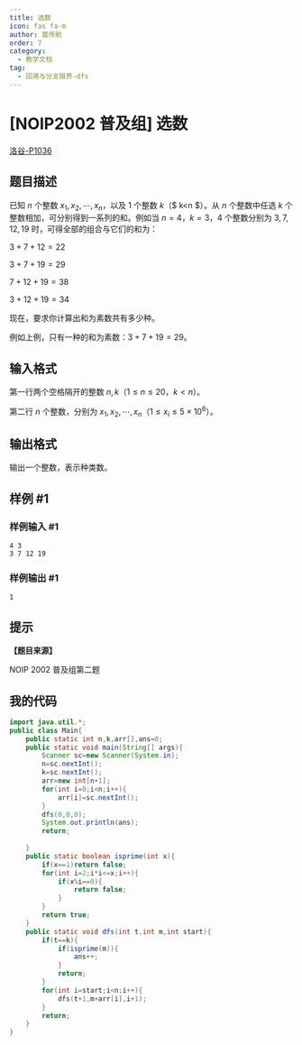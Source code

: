 ```yaml
---
title: 选数
icon: fas fa-m
author: 莫传航
order: 7
category:
  - 教学文档
tag:
  - 回溯与分支限界-dfs
---
```

# [NOIP2002 普及组] 选数
[洛谷-P1036](https://www.luogu.com.cn/problem/P1036 "洛谷-P1036")
## 题目描述

已知 $n$ 个整数 $x_1,x_2,\cdots,x_n$，以及 $1$ 个整数 $k$（$ k<n $）。从 $n$ 个整数中任选 $k$ 个整数相加，可分别得到一系列的和。例如当 $n=4$，$k=3$，$4$ 个整数分别为 $3,7,12,19$ 时，可得全部的组合与它们的和为：

$3+7+12=22$

$3+7+19=29$

$7+12+19=38$

$3+12+19=34$

现在，要求你计算出和为素数共有多少种。

例如上例，只有一种的和为素数：$3+7+19=29$。

## 输入格式

第一行两个空格隔开的整数 $n,k$（$1 \le n \le 20$，$k<n$）。

第二行 $n$ 个整数，分别为 $x_1,x_2,\cdots,x_n$（$1 \le x_i \le 5\times 10^6$）。

## 输出格式

输出一个整数，表示种类数。

## 样例 #1

### 样例输入 #1

```
4 3
3 7 12 19
```

### 样例输出 #1

```
1
```

## 提示

**【题目来源】**

NOIP 2002 普及组第二题
## 我的代码
```Java
import java.util.*;
public class Main{
    public static int n,k,arr[],ans=0;
    public static void main(String[] args){
        Scanner sc=new Scanner(System.in);
        n=sc.nextInt();
        k=sc.nextInt();
        arr=new int[n+1];
        for(int i=0;i<n;i++){
            arr[i]=sc.nextInt();
        }
        dfs(0,0,0);
        System.out.println(ans);
        return;
        
    }
    public static boolean isprime(int x){
        if(x==1)return false;
        for(int i=2;i*i<=x;i++){
            if(x%i==0){
                return false;
            }
        }
        return true;
    }
    public static void dfs(int t,int m,int start){
        if(t==k){
            if(isprime(m)){
                ans++;
            }
            return;
        }
        for(int i=start;i<n;i++){
            dfs(t+1,m+arr[i],i+1);
        }
        return;
    }
}
```